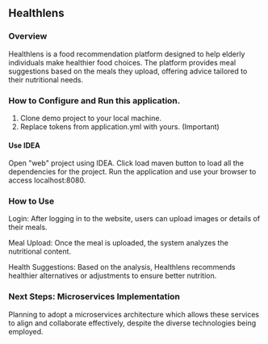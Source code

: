 ## Healthlens

### Overview
Healthlens is a food recommendation platform designed to help elderly individuals make healthier food choices. The platform provides meal suggestions based on the meals they upload, offering advice tailored to their nutritional needs.

### How to Configure and Run this application.
1. Clone demo project to your local machine.
2. Replace tokens from application.yml with yours. (Important)

  #### Use IDEA
  Open "web" project using IDEA.
  Click load maven button to load all the dependencies for the project.
  Run the application and use your browser to access localhost:8080.

### How to Use
Login: After logging in to the website, users can upload images or details of their meals.  

Meal Upload: Once the meal is uploaded, the system analyzes the nutritional content.  

Health Suggestions: Based on the analysis, Healthlens recommends healthier alternatives or adjustments to ensure better nutrition.

### Next Steps: Microservices Implementation
Planning to adopt a microservices architecture which allows these services to align and collaborate effectively, despite the diverse technologies being employed.
